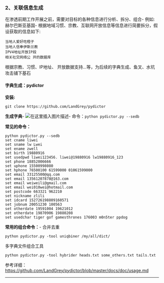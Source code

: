 ### 2、关联信息生成

在渗透前期工作开展之前，需要对目标的各种信息进行分析、拆分、组合-
例如:赫尔巴斯亚基国-
根据地域习惯、宗教、互联网开放信息等信息进行简要拆分，假设获取的信息如下:

    当地人爱好吃橙子
    当地人信奉伊斯兰教
    IPV4地址开放IP段
    相关社交网络公 开的数据库
    
        

根据宗教、习惯、IP地址、 开放数据支持…等，为后续的字典生成、鱼叉、水坑攻击铺下基石

#### 字典生成：pydictor

**安装:**

    git clone https://github.com/LandGrey/pydictor
    
        

**生成字典**-
![在这里插入图片描述](https://cubox.pro/c/filters:no_upscale()?imageUrl=https%3A%2F%2Fimg-blog.csdnimg.cn%2F20200916153918859.png%3Fx-oss-process%3Dimage%2Fwatermark%2Ctype_ZmFuZ3poZW5naGVpdGk%2Cshadow_10%2Ctext_aHR0cHM6Ly9ibG9nLmNzZG4ubmV0L3FxXzM0ODAxNzQ1%2Csize_16%2Ccolor_FFFFFF%2Ct_70%23pic_center)-
命令：`python pydictor.py --sedb`

**常见的命令：**

    python pydictor.py --sedb
    set cname liwei
    set sname lw Lwei
    set ename zwell
    set birth 19880916
    set usedpwd liwei123456. liwei@19880916 lw19880916_123
    set phone 18852006666
    set uphone 15500998080
    set hphone 76500100 61599000 01061599000
    set email 33125500@qq.com
    set email 13561207878@163.com
    set email weiweili@gmail.com
    set email wei010wei@hotmail.com
    set postcode 663321 962210
    set nickname zlili
    set idcard 152726198809160571
    set jobnum 20051230 100563
    set otherdate 19591004 19621012
    set otherdate 19870906 19880208
    set usedchar tiger gof gamesthrones 176003 m0n5ter ppdog
    
        

**常用的组合命令：**-
合并去重

    python pydictor.py -tool uniqbiner /my/all/dict/
    
        

多字典文件组合工具

    python pydictor.py -tool hybrider heads.txt some_others.txt tails.txt
    
        

参考详细：https://github.com/LandGrey/pydictor/blob/master/docs/doc/usage.md

* * *